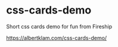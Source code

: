 # css-cards-demo
Short css cards demo for fun from Fireship

https://albertklam.com/css-cards-demo/
